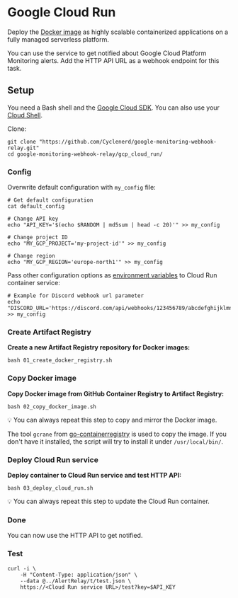 # Google Cloud Run

Deploy the [Docker image](https://hub.docker.com/repository/docker/cyclenerd/google-monitoring-webhook-relay) as highly scalable containerized applications on a fully managed serverless platform.

You can use the service to get notified about Google Cloud Platform Monitoring alerts.
Add the HTTP API URL as a webhook endpoint for this task.

## Setup

You need a Bash shell and the [Google Cloud SDK](https://cloud.google.com/sdk/docs/install).
You can also use your [Cloud Shell](https://cloud.google.com/shell/docs/using-cloud-shell).

Clone:
```shell
git clone "https://github.com/Cyclenerd/google-monitoring-webhook-relay.git"
cd google-monitoring-webhook-relay/gcp_cloud_run/
```

### Config

Overwrite default configuration with `my_config` file:

```shell
# Get default configuration
cat default_config

# Change API key
echo "API_KEY='$(echo $RANDOM | md5sum | head -c 20)'" >> my_config

# Change project ID
echo "MY_GCP_PROJECT='my-project-id'" >> my_config

# Change region
echo "MY_GCP_REGION='europe-north1'" >> my_config
```

Pass other configuration options as [environment variables](https://github.com/Cyclenerd/google-monitoring-webhook-relay#configuration) to Cloud Run container service:

```shell
# Example for Discord webhook url parameter
echo "DISCORD_URL='https://discord.com/api/webhooks/123456789/abcdefghijklmnopqrstuvwxyz'" >> my_config
```

### Create Artifact Registry 

**Create a new Artifact Registry repository for Docker images:**
```shell
bash 01_create_docker_registry.sh
```

### Copy Docker image

**Copy Docker image from GitHub Container Registry to Artifact Registry:**
```shell
bash 02_copy_docker_image.sh
```

💡 You can always repeat this step to copy and mirror the Docker image.

The tool `gcrane` from [go-containerregistry](https://github.com/google/go-containerregistry/blob/main/cmd/gcrane/README.md) is used to copy the image.
If you don't have it installed, the script will try to install it under `/usr/local/bin/`.

### Deploy Cloud Run service

**Deploy container to Cloud Run service and test HTTP API:**
```shell
bash 03_deploy_cloud_run.sh
```

💡 You can always repeat this step to update the Cloud Run container.

### Done

You can now use the HTTP API to get notified.

### Test

```shell
curl -i \
	-H "Content-Type: application/json" \
	--data @../AlertRelay/t/test.json \
	https://<Cloud Run service URL>/test?key=$API_KEY
```